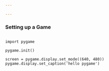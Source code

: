 ```yaml
---

---
```


### Setting up a Game

~~~

import pygame

pygame.init()

screen = pygame.display.set_mode((640, 480)) 
pygame.display.set_caption('hello pygame')

~~~
